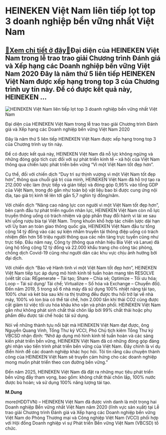HEINEKEN Việt Nam liên tiếp lọt top 3 doanh nghiệp bền vững nhất Việt Nam
=========================================================================

[:gift:Xem chi tiết ở đây:gift:](https://hddtvn.com/heineken-viet-nam-lien-tiep-lot-top-3-doanh-nghiep-ben-vung-nhat-viet-nam/)Đại diện của HEINEKEN Việt Nam trong lễ trao trao giải Chương trình Đánh giá và Xếp hạng các Doanh nghiệp bền vững Việt Nam 2020 Đây là năm thứ 5 liên tiếp HEINEKEN Việt Nam được xếp hạng trong top 3 của Chương trình uy tín này. Để có được kết quả này, HEINEKEN …
-----------------------------------------------------------------------------------------------------------------------------------------------------------------------------------------------------------------------------------------------------------------------





![HEINEKEN Việt Nam liên tiếp lọt top 3 doanh nghiệp bền vững nhất Việt Nam](https://hddtvn.com/wp-content/uploads/2021/01/1229_Yay_la_nYm_thY_5_lien_tiYp_HEINEKEN_ViYt_Nam_YYYc_xYp_hYng_trong_Top_3_ChYYng_trinh_Yanh_gia_va_XYp_hYng_cac_Doanh_nghiYp_bYn_vYng_ViYt_Nam.jpg "HEINEKEN Việt Nam liên tiếp lọt top 3 doanh nghiệp bền vững nhất Việt Nam")


Đại diện của HEINEKEN Việt Nam trong lễ trao trao giải Chương trình Đánh giá và Xếp hạng các Doanh nghiệp bền vững Việt Nam 2020



Đây là năm thứ 5 liên tiếp HEINEKEN Việt Nam được xếp hạng trong top 3 của Chương trình uy tín này.


Để có được kết quả này, HEINEKEN Việt Nam đã nỗ lực không ngừng và những đóng góp tích cực đối với sự phát triển kinh tế – xã hội của Việt Nam thông qua chiến lược phát triển bền vững “Vì một Việt Nam tốt đẹp hơn”.


Cụ thể, đối với chiến dịch “Duy trì sự thịnh vượng vì một Việt Nam tốt đẹp hơn”, thông qua chuỗi giá trị của mình, HEINEKEN Việt Nam đã hỗ trợ tạo ra 212.000 việc làm (trực tiếp và gián tiếp) và đóng góp 0,95% vào tổng GDP của Việt Nam, trong đó gần như toàn bộ vật liệu bao bì được cung ứng nội địa, tạo giá trị kinh tế lên tới gần 5,7 nghìn tỷ đồng/năm.


Với chiến dịch “Nâng cao năng lực con người vì một Việt Nam tốt đẹp hơn”, bên cạnh đầu tư phát triển nguồn nhân lực, HEINEKEN Việt Nam còn nỗ lực truyền thông uống có trách nhiệm và góp phần thay đổi hành vi lái xe sau khi uống rượu bia tại Việt Nam. Trong khuôn khổ hợp tác chiến lược dài hạn với Ủy ban an toàn giao thông quốc gia, HEINEKEN Việt Nam đầu tư tổng cộng 14 tỷ đồng vào các sự kiện nhằm truyền tải thông điệp uống có trách nhiệm đến hơn 56 triệu người thông qua các nền tảng trực tuyến cũng như trực tiếp. Đầu năm nay, Công ty (thông qua nhãn hiệu Bia Việt và Larue) đã ủng hộ tổng cộng 12 tỷ đồng và 22.000 khẩu trang cho công tác phòng, chống dịch Covid-19 cũng như người dân các khu vực chịu ảnh hưởng bởi đại dịch.


Với chiến dịch “Bảo vệ Hành tinh vì một Việt Nam tốt đẹp hơn”, HEINEKEN Việt Nam tiếp tục áp dụng mô hình kinh tế tuần hoàn mang tên RESOLVE (viết tắt của: REgenerate – Tái tạo; Share – Chia sẻ; Optimize – Tối ưu hóa; Loop – Tái sử dụng/ Tái chế; Virtualize – Số hóa và Exchange – Chuyển đổi). Đến năm 2019, 5 trong số 6 nhà máy đã sử dụng 100% nhiệt năng tái tạo, 100% chai và két bia sau khi ra thị trường đều được thu hồi trở lại về nhà máy, 100% vỏ lon bia có thể tái chế, hơn 2.000 tấn khí thải CO2 cũng được cắt giảm từ việc tối ưu hóa khâu kho vận và phân phối. HEINEKEN Việt Nam gần như không phát sinh chất thải chôn lấp bởi 99% chất thải hoặc phụ phẩm đều được tái chế hoặc tái sử dụng.


Nói về những thành tựu nổi bật mà HEINEKEN Việt Nam đạt được, ông Nguyễn Quang Vinh, Tổng Thư ký VCCI, Phó Chủ tịch kiêm Tổng Thư ký VBCSD nhận định: “Nhờ áp dụng mô hình kinh tế tuần hoàn và các sáng kiến phát triển bền vững, HEINEKEN Việt Nam đã có những đóng góp đáng ghi nhận vào tiến trình phát triển bền vững của Việt Nam. Đây chính là ví dụ điển hình để các doanh nghiệp khác học hỏi. Tôi tin rằng câu chuyện thành công của HEINEKEN Việt Nam sẽ truyền cảm hứng cho các doanh nghiệp mong muốn phát triển theo con đường bền vững.”


Đến năm 2025, HEINEKEN Việt Nam đã đặt ra những mục tiêu phát triển bền vững đầy tham vọng, bao gồm: không chất thải chôn lấp, 100% nước được bù hoàn; và sử dụng 100% năng lượng tái tạo.




**M.Dung**



more(HDDTVN) – HEINEKEN Việt Nam đã được vinh danh là một trong hai Doanh nghiệp Bền vững nhất Việt Nam năm 2020 (lĩnh vực sản xuất) tại Lễ trao giải Chương trình Đánh giá và Xếp hạng các Doanh nghiệp bền vững Việt Nam do Phòng Thương mại và Công nghiệp Việt Nam (VCCI) phối hợp với Hội đồng Doanh nghiệp vì sự Phát triển Bền vững Việt Nam (VBCSD) tổ chức.

